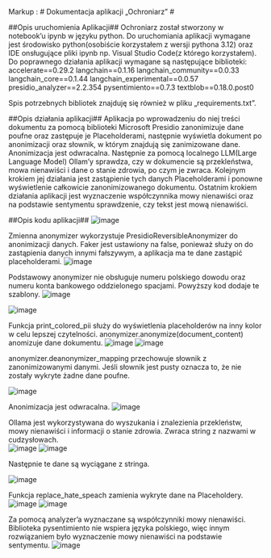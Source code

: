Markup : # Dokumentacja aplikacji „Ochroniarz” #

##Opis uruchomienia Aplikacji##
Ochroniarz został stworzony w notebook’u ipynb w języku python. Do uruchomiania aplikacji wymagane jest środowisko python(osobiście korzystałem z wersji pythona 3.12)  oraz IDE onsługujące pliki ipynb np. Visual Studio Code(z którego korzystałem). Do poprawnego działania aplikacji wymagane są następujące biblioteki:
accelerate==0.29.2
langchain==0.1.16
langchain_community==0.0.33
langchain_core==0.1.44
langchain_experimental==0.0.57
presidio_analyzer==2.2.354
pysentimiento==0.7.3
textblob==0.18.0.post0

Spis potrzebnych bibliotek znajduję się również w pliku „requirements.txt”.

##Opis działania aplikacji##
Aplikacja po wprowadzeniu do niej treści dokumentu za pomocą biblioteki Microsoft Presidio zanonimizuje dane poufne oraz zastępuje je Placeholderami, następnie wyświetla dokument po anonimizacji oraz słownik, w którym znajdują się zanimizowane dane. Anonimizacja jest odwracalna. Następnie za pomocą localnego LLM(Large Language Model) Ollam’y sprawdza, czy w dokumencie są przekleństwa, mowa nienawiści i dane o stanie zdrowia, po czym je zwraca. Kolejnym krokiem jej działania jest zastąpienie tych danych Placeholderami i ponowne wyświetlenie całkowicie zanonimizowanego dokumentu. Ostatnim krokiem działania aplikacji jest wyznaczenie współczynnika mowy nienawiści oraz na podstawie sentymentu sprawdzenie, czy tekst jest mową nienawiści.

##Opis kodu aplikacji##
 ![image](https://github.com/Mydlyk/Ochroniarz/assets/65900710/5fb700e1-f830-4b7e-8cca-1d10a940616d)

Zmienna anonymizer wykorzystuje PresidioReversibleAnonymizer do anonimizacji danych. Faker jest ustawiony na false, ponieważ służy on do zastąpienia danych innymi fałszywym, a aplikacja ma te dane zastąpić placeholderami. 
![image](https://github.com/Mydlyk/Ochroniarz/assets/65900710/cf355861-bbf6-4921-b1a4-b3e648d4ff8b)
 
Podstawowy anonymizer nie obsługuje numeru polskiego dowodu oraz numeru konta bankowego oddzielonego spacjami. Powyższy kod dodaje te szablony.
![image](https://github.com/Mydlyk/Ochroniarz/assets/65900710/6c4a4a93-cf86-463a-8818-009e950b0b55)
 
![image](https://github.com/Mydlyk/Ochroniarz/assets/65900710/12c561a8-6271-4af2-8873-b47233c48d97)
 
Funkcja print_colored_pii służy do wyświetlenia placeholderów na inny kolor w celu lepszej czytelności.
anonymizer.anonymize(document_content) anomizuje dane dokumentu.
![image](https://github.com/Mydlyk/Ochroniarz/assets/65900710/7d4490f7-1fcf-4c3a-bf4c-97762ea38044)
 ![image](https://github.com/Mydlyk/Ochroniarz/assets/65900710/77bc5b9d-478c-4995-9ec5-084f62766d6b)
 
  
anonymizer.deanonymizer_mapping przechowuje słownik z zanonimizowanymi danymi. Jeśli słownik jest pusty oznacza to, że nie zostały wykryte żadne dane poufne.

 ![image](https://github.com/Mydlyk/Ochroniarz/assets/65900710/4e354c88-f1c0-4c75-a17d-60468585eecd)

Anonimizacja jest odwracalna.
![image](https://github.com/Mydlyk/Ochroniarz/assets/65900710/55abc37d-6431-4404-bc8b-88637ebc78c7)

 
Ollama jest wykorzystywana do wyszukania i znalezienia przekleństw, mowy nienawiści i informacji o stanie zdrowia. Zwraca string z nazwami w cudzysłowach.  
 ![image](https://github.com/Mydlyk/Ochroniarz/assets/65900710/bcdc4f7f-8544-42c4-a143-bdd631b4ecbf)
 ![image](https://github.com/Mydlyk/Ochroniarz/assets/65900710/b5d6192d-c7e2-478e-be23-a0b6768af25c)


Następnie te dane są wyciągane z stringa.
 
 ![image](https://github.com/Mydlyk/Ochroniarz/assets/65900710/81c148f1-3cb0-4c28-b15c-219165603a69)

Funkcja replace_hate_speach zamienia wykryte dane na Placeholdery.
 ![image](https://github.com/Mydlyk/Ochroniarz/assets/65900710/bbc80f9f-8b06-4213-b824-1a3f191fcbd3)
![image](https://github.com/Mydlyk/Ochroniarz/assets/65900710/34c01b2b-d80d-4c27-bb46-a0ddc164b56a)

 
Za pomocą analyzer’a wyznaczane są współczynniki mowy nienawiści. Biblioteka pysentimiento nie wspiera języka polskiego, więc innym rozwiązaniem było wyznaczenie mowy nienawiści na podstawie sentymentu.
![image](https://github.com/Mydlyk/Ochroniarz/assets/65900710/2baeabbb-eb5b-4d99-a3e9-9bd99fef4b3c)
 

